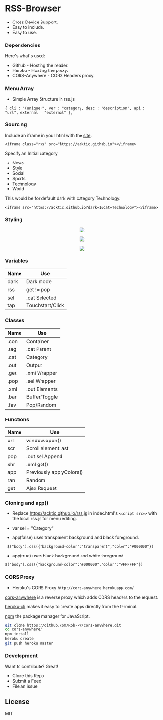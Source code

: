 # RSS-Browser

  - Cross Device Support.
  - Easy to include.
  - Easy to use.

> 

### Dependencies

Here's what's used:

* Github - Hosting the reader.
* Heroku - Hosting the proxy.
* CORS-Anywhere - CORS Headers proxy.

### Menu Array

* Simple Array Structure in rss.js

`{ cli : "(unique)", ver : "category, desc : "description", api : "url", external : "external" },`

### Sourcing

Include an iframe in your html with the [site](https://acktic.github.io).

`<iframe class="rss" src="https://acktic.github.io"></iframe>`

Specify an Initial category

* News
* Style
* Social
* Sports
* Technology
* World


This would be for default dark with category Technology.

`<iframe src="https://acktic.github.io?dark=1&cat=Technology"></iframe>`

### Styling
<p align="center"><img src="https://ackti.files.wordpress.com/2019/11/2586808985927.png"></p>
<p align="center"><img src="https://ackti.files.wordpress.com/2019/11/3842359093289.png"></p>

<p align="center"><img src="https://ackti.files.wordpress.com/2019/11/8818084091300.png"></p>

### Variables
| Name | Use |
| ------ | ------ |
| dark | Dark mode |
| rss | get != pop |
| sel | .cat Selected |
| tap | Touchstart/Click |

### Classes
| Name | Use |
| ------ | ------ |
| .con | Container |
| .tag | .cat Parent |
| .cat | Category |
| .out | Output |
| .get | .xml Wrapper |
| .pop | .sel Wrapper |
| .xml | .out Elements |
| .bar | Buffer/Toggle |
| .fav | Pop/Random |

### Functions
| Name | Use |
|------|------|
| url | window.open() |
| scr | Scroll element:last |
| pop | .out sel Append |
| xhr | .xml get() |
| app | Previously applyColors() |
| ran | Random |
| get | Ajax Request |
  

### Cloning and app()

 - Replace https://acktic.github.io/rss.js in index.html's `<script src=>` with the local rss.js for menu editing. 

 - var sel = "Category"

 - app(false) uses transparent background and black foreground.
  
` $("body").css({"background-color":"transparent","color":"#000000"})`

 - app(true) uses black background and white foreground.
 
`$("body").css({"background-color":"#000000","color":"#FFFFFF"})`
 
### CORS Proxy

- Heroku's CORS Proxy
`http://cors-anywhere.herokuapp.com/`

[cors-anywhere](https://github.com/Rob--W/cors-anywhere) is a reverse proxy which adds CORS headers to the request.

[heroku-cli](https://github.com/heroku/cli) makes it easy to create apps directly from the terminal.

[npm](https://github.com/npm/cli) the package manager for JavaScript.

```sh
git clone https://github.com/Rob--W/cors-anywhere.git
cd cors-anywhere/
npm install
heroku create
git push heroku master
```

### Development

Want to contribute? Great!
- Clone this Repo
- Submit a Feed
- File an issue

License
----

MIT
